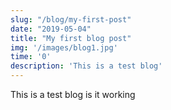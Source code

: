 ```yaml
---
slug: "/blog/my-first-post"
date: "2019-05-04"
title: "My first blog post"
img: '/images/blog1.jpg'
time: '0'
description: 'This is a test blog'
---
```


This is a test blog is it working
